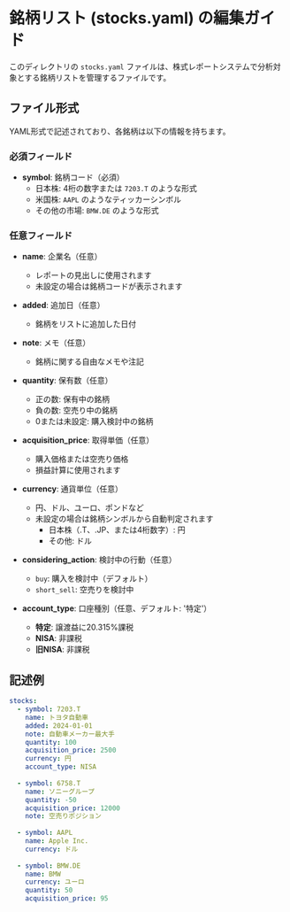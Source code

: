# 銘柄リスト (stocks.yaml) の編集ガイド

このディレクトリの `stocks.yaml` ファイルは、株式レポートシステムで分析対象とする銘柄リストを管理するファイルです。

## ファイル形式

YAML形式で記述されており、各銘柄は以下の情報を持ちます。

### 必須フィールド

- **symbol**: 銘柄コード（必須）
  - 日本株: 4桁の数字または `7203.T` のような形式
  - 米国株: `AAPL` のようなティッカーシンボル
  - その他の市場: `BMW.DE` のような形式

### 任意フィールド

- **name**: 企業名（任意）
  - レポートの見出しに使用されます
  - 未設定の場合は銘柄コードが表示されます

- **added**: 追加日（任意）
  - 銘柄をリストに追加した日付

- **note**: メモ（任意）
  - 銘柄に関する自由なメモや注記

- **quantity**: 保有数（任意）
  - 正の数: 保有中の銘柄
  - 負の数: 空売り中の銘柄
  - 0または未設定: 購入検討中の銘柄

- **acquisition_price**: 取得単価（任意）
  - 購入価格または空売り価格
  - 損益計算に使用されます

- **currency**: 通貨単位（任意）
  - 円、ドル、ユーロ、ポンドなど
  - 未設定の場合は銘柄シンボルから自動判定されます
    - 日本株（.T、.JP、または4桁数字）: 円
    - その他: ドル

- **considering_action**: 検討中の行動（任意）
  - `buy`: 購入を検討中（デフォルト）
  - `short_sell`: 空売りを検討中

- **account_type**: 口座種別（任意、デフォルト: '特定'）
  - **特定**: 譲渡益に20.315%課税
  - **NISA**: 非課税
  - **旧NISA**: 非課税

## 記述例

```yaml
stocks:
  - symbol: 7203.T
    name: トヨタ自動車
    added: 2024-01-01
    note: 自動車メーカー最大手
    quantity: 100
    acquisition_price: 2500
    currency: 円
    account_type: NISA
  
  - symbol: 6758.T
    name: ソニーグループ
    quantity: -50
    acquisition_price: 12000
    note: 空売りポジション
  
  - symbol: AAPL
    name: Apple Inc.
    currency: ドル
  
  - symbol: BMW.DE
    name: BMW
    currency: ユーロ
    quantity: 50
    acquisition_price: 95
```
